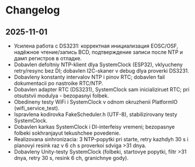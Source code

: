 # Changelog

## 2025-11-01
- Усилена работа с DS3231: корректная инициализация EOSC/OSF, надёжное чтение/запись BCD, подтверждение записи после NTP и дамп регистров в отладке.
- Dobavlen defoltniy NTP-klient dlya SystemClock (ESP32), vklyucheny retry/resync bez DI; dobavlen I2C-skaner v debug dlya proverki DS3231.
- Dobavleny konstanty intervalov NTP i pinov RTC; dobavlen fail dokumentacii po nastroike RTC/NTP.
- Dobavlen adapter RTC (DS3231), SystemClock sam inicializiruet RTC; pri otsutstvii modulya - bezopasnyi folbek.
- Obedineny testy WiFi i SystemClock v odnom okruzhenii PlatformIO (wifi_service_test).
- Ispravlena kodirovka FakeScheduler.h (UTF-8), stabilizirovany testy SystemClock.
- Dobavlen karkas SystemClock i DI-interfeisy vremeni; bezopasnye folbeki sokhranjayut tekushchee povedenie.
- Realizovana sinhronizacia: 3 NTP-popytki pri starte, retry kazhdyh 30 s i planovyi resink raz v 6 ch s proverkoi sdviga >31 dnya.
- Dobavleny Unity-testy SystemClock (folbeki, startovye popytki, filtr >31 dnya, retry 30 s, resink 6 ch, granichnye gody).
